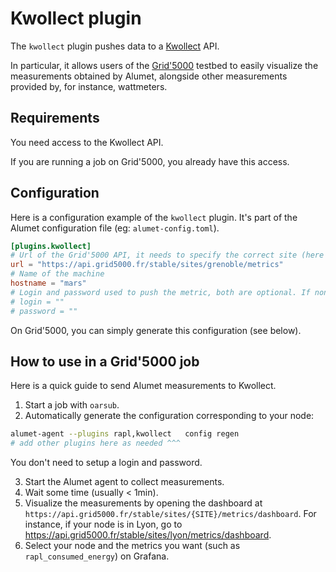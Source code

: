 # Kwollect plugin

The `kwollect` plugin pushes data to a [Kwollect](https://gitlab.inria.fr/grid5000/kwollect) API.

In particular, it allows users of the [Grid'5000](https://www.grid5000.fr/w/Grid5000:Home) testbed to easily visualize the measurements obtained by Alumet, alongside other measurements provided by, for instance, wattmeters.

## Requirements

You need access to the Kwollect API.

If you are running a job on Grid'5000, you already have this access.

## Configuration

Here is a configuration example of the `kwollect` plugin. It's part of the Alumet configuration file (eg: `alumet-config.toml`).

```toml
[plugins.kwollect]
# Url of the Grid'5000 API, it needs to specify the correct site (here 'grenoble')
url = "https://api.grid5000.fr/stable/sites/grenoble/metrics"
# Name of the machine
hostname = "mars"
# Login and password used to push the metric, both are optional. If none are specified, it will push using the current user
# login = ""
# password = ""
```

On Grid'5000, you can simply generate this configuration (see below).

## How to use in a Grid'5000 job

<!-- markdownlint-disable MD029 -->

Here is a quick guide to send Alumet measurements to Kwollect.

1. Start a job with `oarsub`.
2. Automatically generate the configuration corresponding to your node:

```sh
alumet-agent --plugins rapl,kwollect   config regen
# add other plugins here as needed ^^^
```

You don't need to setup a login and password.

3. Start the Alumet agent to collect measurements.
4. Wait some time (usually < 1min).
5. Visualize the measurements by opening the dashboard at `https://api.grid5000.fr/stable/sites/{SITE}/metrics/dashboard`.
For instance, if your node is in Lyon, go to https://api.grid5000.fr/stable/sites/lyon/metrics/dashboard.
6. Select your node and the metrics you want (such as `rapl_consumed_energy`) on Grafana.
